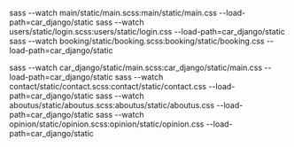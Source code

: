 <!-- globalbe -->
sass --watch main/static/main.scss:main/static/main.css --load-path=car_django/static
sass --watch users/static/login.scss:users/static/login.css --load-path=car_django/static
sass --watch booking/static/booking.scss:booking/static/booking.css --load-path=car_django/static

sass --watch car_django/static/main.scss:car_django/static/main.css --load-path=car_django/static
sass --watch contact/static/contact.scss:contact/static/contact.css --load-path=car_django/static
sass --watch aboutus/static/aboutus.scss:aboutus/static/aboutus.css --load-path=car_django/static
sass --watch opinion/static/opinion.scss:opinion/static/opinion.css --load-path=car_django/static